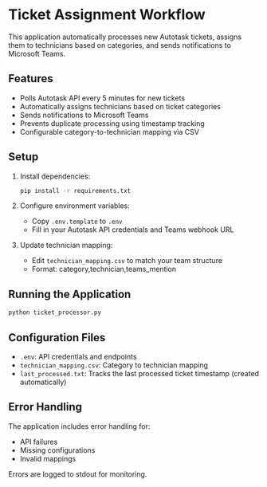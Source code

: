 # Ticket Assignment Workflow

This application automatically processes new Autotask tickets, assigns them to technicians based on categories, and sends notifications to Microsoft Teams.

## Features

- Polls Autotask API every 5 minutes for new tickets
- Automatically assigns technicians based on ticket categories
- Sends notifications to Microsoft Teams
- Prevents duplicate processing using timestamp tracking
- Configurable category-to-technician mapping via CSV

## Setup

1. Install dependencies:
   ```bash
   pip install -r requirements.txt
   ```

2. Configure environment variables:
   - Copy `.env.template` to `.env`
   - Fill in your Autotask API credentials and Teams webhook URL

3. Update technician mapping:
   - Edit `technician_mapping.csv` to match your team structure
   - Format: category,technician,teams_mention

## Running the Application

```bash
python ticket_processor.py
```

## Configuration Files

- `.env`: API credentials and endpoints
- `technician_mapping.csv`: Category to technician mapping
- `last_processed.txt`: Tracks the last processed ticket timestamp (created automatically)

## Error Handling

The application includes error handling for:
- API failures
- Missing configurations
- Invalid mappings

Errors are logged to stdout for monitoring.
